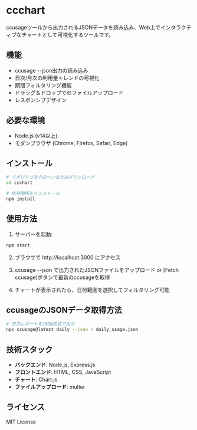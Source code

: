 # ccchart

ccusageツールから出力されるJSONデータを読み込み、Web上でインタラクティブなチャートとして可視化するツールです。

## 機能

- ccusage --json出力の読み込み
- 日次/月次の利用量トレンドの可視化
- 期間フィルタリング機能
- ドラッグ＆ドロップでのファイルアップロード
- レスポンシブデザイン

## 必要な環境

- Node.js (v14以上)
- モダンブラウザ (Chrome, Firefox, Safari, Edge)

## インストール

```bash
# リポジトリをクローンまたはダウンロード
cd ccchart

# 依存関係をインストール
npm install
```

## 使用方法

1. サーバーを起動:
```bash
npm start
```

2. ブラウザで http://localhost:3000 にアクセス

3. ccusage --json で出力されたJSONファイルをアップロード or [Fetch ccusage]ボタンで最新のccusageを取得

4. チャートが表示されたら、日付範囲を選択してフィルタリング可能

## ccusageのJSONデータ取得方法

```bash
# 日次レポートをJSON形式で出力
npx ccusage@latest daily --json > daily_usage.json
```

## 技術スタック

- **バックエンド**: Node.js, Express.js
- **フロントエンド**: HTML, CSS, JavaScript
- **チャート**: Chart.js
- **ファイルアップロード**: multer

## ライセンス

MIT License
